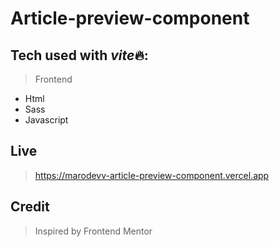 # Article-preview-component

## Tech used with *vite*🔥:

> Frontend

-   Html
-   Sass
-   Javascript

## Live

> https://marodevv-article-preview-component.vercel.app

## Credit

> Inspired by Frontend Mentor